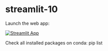 # streamlit-10

Launch the web app:

[![Streamlit App](https://static.streamlit.io/badges/streamlit_badge_black_white.svg)](https://share.streamlit.io/dataprofessor/streamlit-10/main/sp500-app.py)

Check all installed packages on conda: pip list
